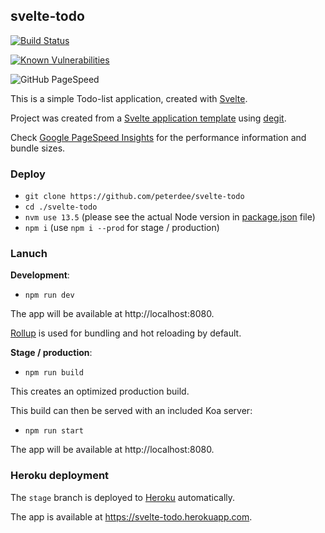 ## svelte-todo

[![Build Status](https://travis-ci.com/peterdee/svelte-todo.svg?branch=stage)](https://travis-ci.com/peterdee/svelte-todo)

[![Known Vulnerabilities](https://snyk.io/test/github/peterdee/svelte-todo/badge.svg?targetFile=package.json)](https://snyk.io/test/github/peterdee/svelte-todo?targetFile=package.json)

![GitHub PageSpeed](https://api.speedbadge.io/v1?url=https://svelte-todo.herokuapp.com&strat=mobile&showStratLabel=true)

This is a simple Todo-list application, created with [Svelte](https://svelte.dev).

Project was created from a [Svelte application template](https://github.com/sveltejs/template) using [degit](https://github.com/Rich-Harris/degit).

Check [Google PageSpeed Insights](https://developers.google.com/speed/pagespeed/insights/?url=https%3A%2F%2Fsvelte-todo.herokuapp.com%2F&tab=desktop) for the performance information and bundle sizes.

### Deploy

- `git clone https://github.com/peterdee/svelte-todo`
- `cd ./svelte-todo`
- `nvm use 13.5` (please see the actual Node version in [package.json](package.json) file)
- `npm i` (use `npm i --prod` for stage / production)

### Lanuch

**Development**:

- `npm run dev`

The app will be available at http://localhost:8080.

[Rollup](https://rollupjs.org) is used for bundling and hot reloading by default.

**Stage / production**:

- `npm run build`

This creates an optimized production build.

This build can then be served with an included Koa server:

- `npm run start`

The app will be available at http://localhost:8080.

### Heroku deployment

The `stage` branch is deployed to [Heroku](https://herokuapp.com) automatically.

The app is available at https://svelte-todo.herokuapp.com.
